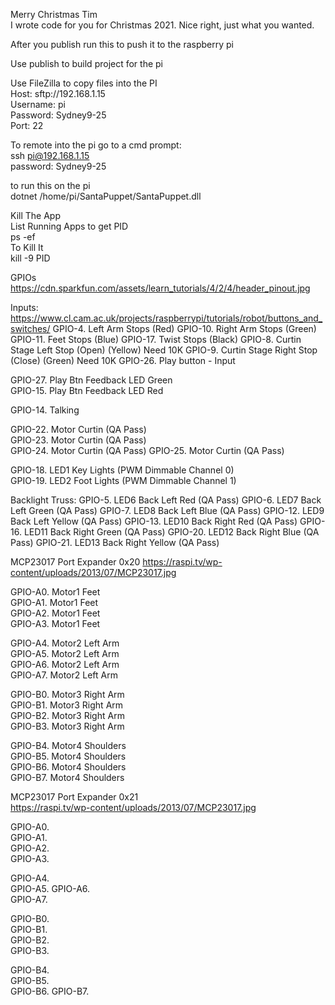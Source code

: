 ﻿Merry Christmas Tim  
I wrote code for you for Christmas 2021. Nice right, just what you wanted.   
  
After you publish run this to push it to the raspberry pi  
  
Use publish to build project for the pi  
  
Use FileZilla to copy files into the PI  
Host: sftp://192.168.1.15  
Username: pi  
Password: Sydney9-25  
Port: 22  
   
To remote into the pi go to a cmd prompt:  
ssh pi@192.168.1.15  
password: Sydney9-25   
  
to run this on the pi   
dotnet /home/pi/SantaPuppet/SantaPuppet.dll  
   
Kill The App  
List Running Apps to get PID   
ps -ef  
To Kill It  
kill -9 PID   
  
  
GPIOs   
https://cdn.sparkfun.com/assets/learn_tutorials/4/2/4/header_pinout.jpg    
   
Inputs:
https://www.cl.cam.ac.uk/projects/raspberrypi/tutorials/robot/buttons_and_switches/
GPIO-4. Left Arm Stops (Red)
GPIO-10. Right Arm Stops (Green)
GPIO-11. Feet Stops (Blue)
GPIO-17. Twist Stops (Black)
GPIO-8. Curtin Stage Left Stop (Open) (Yellow) Need 10K
GPIO-9. Curtin Stage Right Stop (Close) (Green) Need 10K
GPIO-26. Play button - Input
   
GPIO-27. Play Btn Feedback LED Green   
GPIO-15. Play Btn Feedback LED Red  
  
GPIO-14. Talking  
     
GPIO-22. Motor Curtin (QA Pass)  
GPIO-23. Motor Curtin (QA Pass)     
GPIO-24. Motor Curtin (QA Pass) 
GPIO-25. Motor Curtin (QA Pass) 
  
GPIO-18. LED1 Key Lights (PWM Dimmable Channel 0)  
GPIO-19. LED2 Foot Lights (PWM Dimmable Channel 1)  
   
Backlight Truss:
GPIO-5. LED6 Back Left Red  (QA Pass) 
GPIO-6. LED7 Back Left Green  (QA Pass) 
GPIO-7. LED8 Back Left Blue  (QA Pass) 
GPIO-12. LED9 Back Left Yellow  (QA Pass) 
GPIO-13. LED10 Back Right Red  (QA Pass) 
GPIO-16. LED11 Back Right Green  (QA Pass) 
GPIO-20. LED12 Back Right Blue   (QA Pass) 
GPIO-21. LED13 Back Right Yellow  (QA Pass) 
  


MCP23017 Port Expander 0x20 
https://raspi.tv/wp-content/uploads/2013/07/MCP23017.jpg  

GPIO-A0. Motor1 Feet   
GPIO-A1. Motor1 Feet   
GPIO-A2. Motor1 Feet   
GPIO-A3. Motor1 Feet    
   
GPIO-A4. Motor2 Left Arm   
GPIO-A5. Motor2 Left Arm  
GPIO-A6. Motor2 Left Arm   
GPIO-A7. Motor2 Left Arm   
  
  
GPIO-B0. Motor3 Right Arm  
GPIO-B1. Motor3 Right Arm  
GPIO-B2. Motor3 Right Arm  
GPIO-B3. Motor3 Right Arm   
   
GPIO-B4. Motor4 Shoulders   
GPIO-B5. Motor4 Shoulders  
GPIO-B6. Motor4 Shoulders  
GPIO-B7. Motor4 Shoulders 


MCP23017 Port Expander 0x21   
https://raspi.tv/wp-content/uploads/2013/07/MCP23017.jpg   
  
GPIO-A0.  
GPIO-A1.   
GPIO-A2.   
GPIO-A3.   
   
GPIO-A4.   
GPIO-A5. 
GPIO-A6.   
GPIO-A7.   

  
GPIO-B0.  
GPIO-B1.   
GPIO-B2.   
GPIO-B3.   
   
GPIO-B4.    
GPIO-B5.  
GPIO-B6. 
GPIO-B7. 
